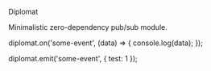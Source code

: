 Diplomat

Minimalistic zero-dependency pub/sub module.

diplomat.on('some-event', (data) => {
    console.log(data);
});

diplomat.emit('some-event', {
    test: 1
});